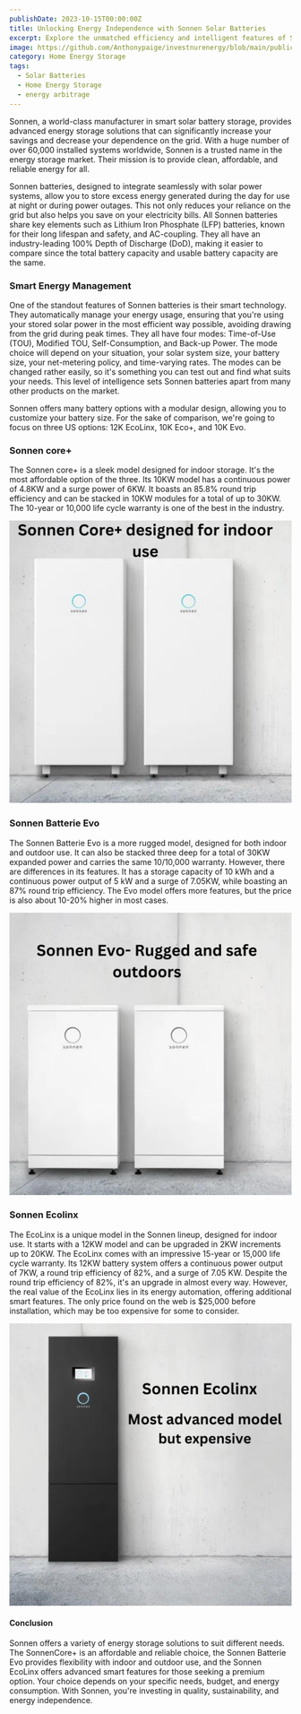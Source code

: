 ```yaml
---
publishDate: 2023-10-15T00:00:00Z
title: Unlocking Energy Independence with Sonnen Solar Batteries
excerpt: Explore the unmatched efficiency and intelligent features of Sonnen's solar batteries. Designed for longevity and optimal performance, they stand as the pinnacle choice for a sustainable, grid-independent future
image: https://github.com/Anthonypaige/investnurenergy/blob/main/public/images/cover-art/SLRB-2-cover-art.png?raw=true
category: Home Energy Storage
tags:
  - Solar Batteries
  - Home Energy Storage
  - energy arbitrage
---
```


Sonnen, a world-class manufacturer in smart solar battery storage, provides advanced energy storage solutions that can significantly increase your savings and decrease your dependence on the grid. With a huge number of over 60,000 installed systems worldwide, Sonnen is a trusted name in the energy storage market. Their mission is to provide clean, affordable, and reliable energy for all.

Sonnen batteries, designed to integrate seamlessly with solar power systems, allow you to store excess energy generated during the day for use at night or during power outages. This not only reduces your reliance on the grid but also helps you save on your electricity bills. All Sonnen batteries share key elements such as Lithium Iron Phosphate (LFP) batteries, known for their long lifespan and safety, and AC-coupling. They all have an industry-leading 100% Depth of Discharge (DoD), making it easier to compare since the total battery capacity and usable battery capacity are the same.

### **Smart Energy Management**

One of the standout features of Sonnen batteries is their smart technology. They automatically manage your energy usage, ensuring that you're using your stored solar power in the most efficient way possible, avoiding drawing from the grid during peak times. They all have four modes: Time-of-Use (TOU), Modified TOU, Self-Consumption, and Back-up Power. The mode choice will depend on your situation, your solar system size, your battery size, your net-metering policy, and time-varying rates. The modes can be changed rather easily, so it's something you can test out and find what suits your needs. This level of intelligence sets Sonnen batteries apart from many other products on the market.

Sonnen offers many battery options with a modular design, allowing you to customize your battery size. For the sake of comparison, we're going to focus on three US options: 12K EcoLinx, 10K Eco+, and 10K Evo.

### **Sonnen core+**

The Sonnen core+ is a sleek model designed for indoor storage. It's the most affordable option of the three. Its 10KW model has a continuous power of 4.8KW and a surge power of 6KW. It boasts an 85.8% round trip efficiency and can be stacked in 10KW modules for a total of up to 30KW. The 10-year or 10,000 life cycle warranty is one of the best in the industry.

![Super wide](https://github.com/Anthonypaige/investnurenergy/blob/main/public/images/In-article-images/Sonnen-2-article.png?raw=true)

### **Sonnen Batterie Evo**

The Sonnen Batterie Evo is a more rugged model, designed for both indoor and outdoor use. It can also be stacked three deep for a total of 30KW expanded power and carries the same 10/10,000 warranty. However, there are differences in its features. It has a storage capacity of 10 kWh and a continuous power output of 5 kW and a surge of 7.05KW, while boasting an 87% round trip efficiency. The Evo model offers more features, but the price is also about 10-20% higher in most cases.

![Super wide](https://github.com/Anthonypaige/investnurenergy/blob/main/public/images/In-article-images/Sonnen1-in-article.png?raw=true)

### **Sonnen Ecolinx**

The EcoLinx is a unique model in the Sonnen lineup, designed for indoor use. It starts with a 12KW model and can be upgraded in 2KW increments up to 20KW. The EcoLinx comes with an impressive 15-year or 15,000 life cycle warranty. Its 12KW battery system offers a continuous power output of 7KW, a round trip efficiency of 82%, and a surge of 7.05 KW. Despite the round trip efficiency of 82%, it's an upgrade in almost every way. However, the real value of the EcoLinx lies in its energy automation, offering additional smart features. The only price found on the web is $25,000 before installation, which may be too expensive for some to consider.

![Super wide](https://github.com/Anthonypaige/investnurenergy/blob/main/public/images/In-article-images/Sonnen-3-inarticle.png?raw=true)

#### **Conclusion**

Sonnen offers a variety of energy storage solutions to suit different needs. The SonnenCore+ is an affordable and reliable choice, the Sonnen Batterie Evo provides flexibility with indoor and outdoor use, and the Sonnen EcoLinx offers advanced smart features for those seeking a premium option. Your choice depends on your specific needs, budget, and energy consumption. With Sonnen, you're investing in quality, sustainability, and energy independence.
